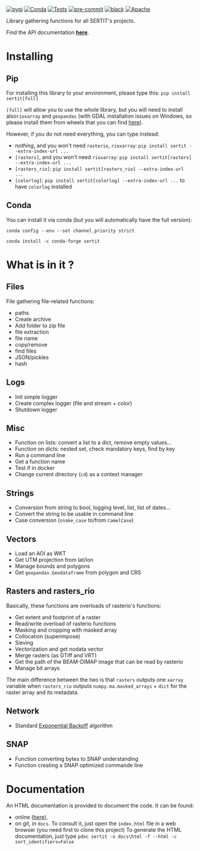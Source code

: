 [![pypi](https://img.shields.io/pypi/v/sertit.svg)](https://pypi.python.org/pypi/sertit)
[![Conda](https://img.shields.io/conda/vn/conda-forge/sertit.svg)](https://anaconda.org/conda-forge/sertit)
[![Tests](https://github.com/sertit/sertit-utils/actions/workflows/test.yml/badge.svg)](https://github.com/sertit/sertit-utils/actions/workflows/test.yml)
[![pre-commit](https://img.shields.io/badge/pre--commit-enabled-brightgreen?logo=pre-commit&logoColor=white)](https://github.com/pre-commit/pre-commit)
[![black](https://img.shields.io/badge/code%20style-black-000000.svg)](https://github.com/python/black)
[![Apache](https://img.shields.io/badge/License-Apache%202.0-blue.svg)](https://github.com/sertit/eoreader/blob/master/LICENSE)

Library gathering functions for all SERTIT's projects.

Find the API documentation [**here**](https://sertit.github.io/sertit-utils/).

# Installing

## Pip
For installing this library to your environment, please type this: `pip install sertit[full]`

`[full]` will allow you to use the whole library, but you will need to install also`rioxarray` and `geopandas`
(with GDAL installation issues on Windows, so please install them from wheels that you can
find [here](https://www.lfd.uci.edu/~gohlke/pythonlibs/#rasterio)).

However, if you do not need everything, you can type instead:

- *nothing*, and you won't need `rasterio`, `rioxarray`: `pip install sertit --extra-index-url ...`
- `[rasters]`, and you won't need `rioxarray`: `pip install sertit[rasters] --extra-index-url ...`
- `[rasters_rio]`: `pip install sertit[rasters_rio] --extra-index-url ...`
- `[colorlog]`: `pip install sertit[colorlog] --extra-index-url ...` to have `colorlog` installed

## Conda

You can install it via conda (but you will automatically have the full version):

`conda config --env --set channel_priority strict`

`conda install -c conda-forge sertit`

# What is in it ?
## Files

File gathering file-related functions:

- paths
- Create archive
- Add folder to zip file
- file extraction
- file name
- copy/remove
- find files
- JSON/pickles
- hash

## Logs
- Init simple logger
- Create complex logger (file and stream + color)
- Shutdown logger

## Misc
- Function on lists: convert a list to a dict, remove empty values...
- Function on dicts: nested set, check mandatory keys, find by key
- Run a command line
- Get a function name
- Test if in docker
- Change current directory (`cd`) as a context manager

## Strings
- Conversion from string to bool, logging level, list, list of dates...
- Convert the string to be usable in command line
- Case conversion (`snake_case` to/from `CamelCase`)

## Vectors
- Load an AOI as WKT
- Get UTM projection from lat/lon
- Manage bounds and polygons
- Get `geopandas.Geodataframe` from polygon and CRS

## Rasters and rasters_rio
Basically, these functions are overloads of rasterio's functions:

- Get extent and footprint of a raster
- Read/write overload of rasterio functions
- Masking and cropping with masked array
- Collocation (superimpose)
- Sieving
- Vectorization and get nodata vector
- Merge rasters (as GTiff and VRT)
- Get the path of the BEAM-DIMAP image that can be read by rasterio
- Manage bit arrays

The main difference between the two is that `rasters` outputs one `xarray` variable
when `rasters_rio` outputs `numpy.ma.masked_arrays` + `dict` for the raster array and its metadata.

## Network
- Standard [Exponential Backoff](https://en.wikipedia.org/wiki/Exponential_backoff) algorithm

## SNAP
- Function converting bytes to SNAP understanding
- Function creating a SNAP optimized commande line

# Documentation

An HTML documentation is provided to document the code.
It can be found:

- online ([here](https://sertit.github.io/sertit-utils/)),
- on git, in `docs`.
  To consult it, just open the `index.html` file in a web browser (you need first to clone this project)
  To generate the HTML documentation, just type `pdoc sertit -o docs\html -f --html -c sort_identifiers=False`
